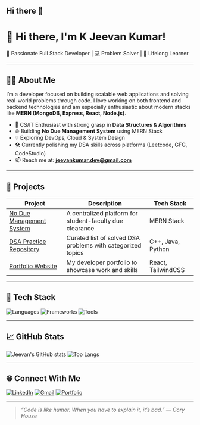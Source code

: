 ## Hi there 👋

# 👋 Hi there, I'm K Jeevan Kumar!

🚀 Passionate Full Stack Developer | 💻 Problem Solver | 🌱 Lifelong Learner

---

## 🧑‍💻 About Me

I’m a developer focused on building scalable web applications and solving real-world problems through code. I love working on both frontend and backend technologies and am especially enthusiastic about modern stacks like **MERN (MongoDB, Express, React, Node.js)**.

- 💼 CS/IT Enthusiast with strong grasp in **Data Structures & Algorithms**
- 🌐 Building **No Due Management System** using MERN Stack
- 💡 Exploring DevOps, Cloud & System Design
- 🛠️ Currently polishing my DSA skills across platforms (Leetcode, GFG, CodeStudio)
- 📫 Reach me at: **jeevankumar.dev@gmail.com**

---

## 🚧 Projects

| Project | Description | Tech Stack |
|--------|-------------|------------|
| [No Due Management System](https://github.com/your-username/no-due-management) | A centralized platform for student-faculty due clearance | MERN Stack |
| [DSA Practice Repository](https://github.com/your-username/dsa-jeevankumar) | Curated list of solved DSA problems with categorized topics | C++, Java, Python |
| [Portfolio Website](https://github.com/your-username/portfolio) | My developer portfolio to showcase work and skills | React, TailwindCSS |

---

## 🔧 Tech Stack

![Languages](https://skillicons.dev/icons?i=js,ts,cpp,java,py,html,css)
![Frameworks](https://skillicons.dev/icons?i=react,nodejs,express,mongodb)
![Tools](https://skillicons.dev/icons?i=git,github,vscode,postman,vercel)

---

## 📈 GitHub Stats

![Jeevan's GitHub stats](https://github-readme-stats.vercel.app/api?username=your-username&show_icons=true&theme=tokyonight&hide_title=true)
![Top Langs](https://github-readme-stats.vercel.app/api/top-langs/?username=your-username&layout=compact&theme=tokyonight)

---

## 🌐 Connect With Me

[![LinkedIn](https://img.shields.io/badge/LinkedIn-blue?logo=linkedin&logoColor=white)](https://linkedin.com/in/your-link)
[![Gmail](https://img.shields.io/badge/Gmail-red?logo=gmail&logoColor=white)](mailto:jeevankumar.dev@gmail.com)
[![Portfolio](https://img.shields.io/badge/Portfolio-000?logo=vercel&logoColor=white)](https://your-portfolio-url.com)

---

> *“Code is like humor. When you have to explain it, it’s bad.” — Cory House*


